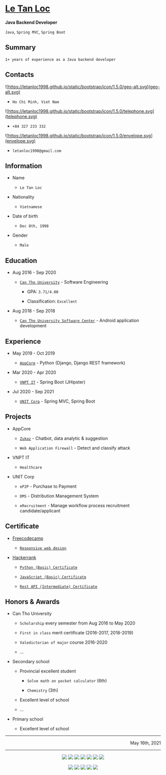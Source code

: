 # [**Le Tan Loc**](https://letanloc1998.github.io/)

**Java Backend Developer**

  `Java`, `Spring MVC`, `Spring Boot`

## **Summary**

```
1+ years of experience as a Java backend developer
```

## **Contacts**

![https://letanloc1998.github.io/static/bootstrap/icon/1.5.0/geo-alt.svg](geo-alt.svg)

  - `Ho Chi Minh, Viet Nam`

![https://letanloc1998.github.io/static/bootstrap/icon/1.5.0/telephone.svg](telephone.svg)

  - `+84 327 233 332`

![https://letanloc1998.github.io/static/bootstrap/icon/1.5.0/envelope.svg](envelope.svg)

  - `letanloc1998@gmail.com`

## **Information**

  - Name

    - `Le Tan Loc`

  - Nationality

    - `Vietnamese`

  - Date of birth

    - `Dec 8th, 1998`

  - Gender

    - `Male`

## **Education**

  - Aug 2016 - Sep 2020

    - [`Can Tho University`](https://www.ctu.edu.vn/) - Software Engineering

      - GPA: `3.71/4.00`

      - Classification: `Excellent`

  - Aug 2018 - Sep 2018

    - [`Can Tho University Software Center`](https://www.cusc.ctu.edu.vn/) - Android application development

## **Experience**

  - May 2019 - Oct 2019

    - [`AppCore`](http://appcore.com.vn/) - Python (Django, Django REST framework)

  - Mar 2020 - Apr 2020

    - [`VNPT IT`](https://vnptit.vn/) - Spring Boot (JHipster)

  - Jul 2020 - Sep 2021

    - [`UNIT Corp`](https://unit.com.vn/) - Spring MVC, Spring Boot

## **Projects**

  - AppCore

    - [`Zukaz`](https://www.zukaz.com/) - Chatbot, data analytic & suggestion

    - `Web Application Firewall` - Detect and classify attack

  - VNPT IT

    - `Healthcare`

  - UNIT Corp

    - `eP2P` - Purchase to Payment

    - `DMS` - Distribution Management System

    - `eRecruitment` - Manage workflow process recruitment candidate/applicant

## **Certificate**

  - [Freecodecamp](https://www.freecodecamp.org/letanloc1998)

    - [`Responsive web design`](https://www.freecodecamp.org/certification/letanloc1998/responsive-web-design)

  - [Hackerrank](https://www.hackerrank.com/letanloc1998)

    - [`Python (Basic) Certificate`](https://www.hackerrank.com/certificates/f9ead206007a)

    - [`JavaScript (Basic) Certificate`](https://www.hackerrank.com/certificates/07d6b2e3311e)

    - [`Rest API (Intermediate) Certificate`](https://www.hackerrank.com/certificates/505d58cfc430)

## **Honors & Awards**

  - Can Tho University

    - `Scholarship` every semester from Aug 2016 to May 2020

    - `First in class` merit certificate (2016-2017, 2018-2019)

    - `Valedictorian of major` course 2016-2020

    - ...

  - Secondary school

    - Provincial excellent student

      - `Solve math on pocket calculator` (6th)

      - `Chemistry` (3th)

    - Excellent level of school

    - ...

  - Primary school

    - Excellent level of school

---

<div dir="rtl">

May 16th, 2021

</div>

---
<!--
![](https://sodepr.herokuapp.com/api/img-preview-from-url?url=https%3A%2F%2Fhackerrank.com%2Fletanloc1998%3Fbadge%3Dproblem-solving%26hr_r%3D1&response_type=image&width=125)
![](https://sodepr.herokuapp.com/api/img-preview-from-url?url=https%3A%2F%2Fhackerrank.com%2Fletanloc1998%3Fbadge%3Dcpp%26hr_r%3D1&response_type=image&width=125)
![](https://sodepr.herokuapp.com/api/img-preview-from-url?url=https%3A%2F%2Fhackerrank.com%2Fletanloc1998%3Fbadge%3Djava%26hr_r%3D1&response_type=image&width=125)
![](https://sodepr.herokuapp.com/api/img-preview-from-url?url=https%3A%2F%2Fhackerrank.com%2Fletanloc1998%3Fbadge%3Dpython%26hr_r%3D1&response_type=image&width=125)
![](https://sodepr.herokuapp.com/api/img-preview-from-url?url=https%3A%2F%2Fhackerrank.com%2Fletanloc1998%3Fbadge%3D10-days-of-javascript%26hr_r%3D1&response_type=image&width=125)
![](https://sodepr.herokuapp.com/api/img-preview-from-url?url=https%3A%2F%2Fhackerrank.com%2Fletanloc1998%3Fbadge%3Dsql%26hr_r%3D1&response_type=image&width=125)
![](https://sodepr.herokuapp.com/api/img-preview-from-url?url=https%3A%2F%2Fhackerrank.com%2Fletanloc1998%3Fbadge%3Dc%26hr_r%3D1&response_type=image&width=125)

![](https://sodepr.herokuapp.com/api/img-preview-from-url?url=https%3A%2F%2Fwww.hackerrank.com)
-->


<p align="center">
  <img src="https://sodepr.herokuapp.com/api/img-preview-from-url?url=https%3A%2F%2Fhackerrank.com%2Fletanloc1998%3Fbadge%3Dproblem-solving%26hr_r%3D1&response_type=image&width=125" />
  <img src="https://sodepr.herokuapp.com/api/img-preview-from-url?url=https%3A%2F%2Fhackerrank.com%2Fletanloc1998%3Fbadge%3Dcpp%26hr_r%3D1&response_type=image&width=125" />
  <img src="https://sodepr.herokuapp.com/api/img-preview-from-url?url=https%3A%2F%2Fhackerrank.com%2Fletanloc1998%3Fbadge%3Djava%26hr_r%3D1&response_type=image&width=125" />
  <img src="https://sodepr.herokuapp.com/api/img-preview-from-url?url=https%3A%2F%2Fhackerrank.com%2Fletanloc1998%3Fbadge%3Dpython%26hr_r%3D1&response_type=image&width=125" />
  <img src="https://sodepr.herokuapp.com/api/img-preview-from-url?url=https%3A%2F%2Fhackerrank.com%2Fletanloc1998%3Fbadge%3D10-days-of-javascript%26hr_r%3D1&response_type=image&width=125" />
  <img src="https://sodepr.herokuapp.com/api/img-preview-from-url?url=https%3A%2F%2Fhackerrank.com%2Fletanloc1998%3Fbadge%3Dsql%26hr_r%3D1&response_type=image&width=125" />
  <img src="https://sodepr.herokuapp.com/api/img-preview-from-url?url=https%3A%2F%2Fhackerrank.com%2Fletanloc1998%3Fbadge%3Dc%26hr_r%3D1&response_type=image&width=125" />
</p>

<p align="center">
  <img src="https://sodepr.herokuapp.com/api/img-preview-from-url?url=https%3A%2F%2Fwww.hackerrank.com%2Fcertificates%2Ff9ead206007a&response_type=image&width=750" />
  <img src="https://sodepr.herokuapp.com/api/img-preview-from-url?url=https%3A%2F%2Fwww.hackerrank.com%2Fcertificates%2F07d6b2e3311e&response_type=image&width=750" />
  <img src="https://sodepr.herokuapp.com/api/img-preview-from-url?url=https%3A%2F%2Fwww.hackerrank.com%2Fcertificates%2F505d58cfc430&response_type=image&width=750" />
  <img src="https://sodepr.herokuapp.com/api/img-preview-from-url?url=https%3A%2F%2Fwww.hackerrank.com%2Fcertificates%2Fe51d7958be41&response_type=image&width=750" />
  <img src="https://sodepr.herokuapp.com/api/img-preview-from-url?url=https%3A%2F%2Fwww.hackerrank.com%2Fcertificates%2Faa7e495b4a05&response_type=image&width=750" />
  <!-- <img style="width: 480px" /> -->
</p>


